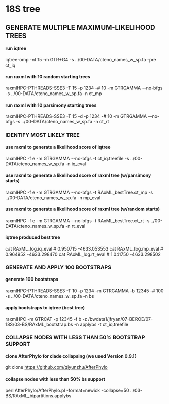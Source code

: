 # 18S tree

## GENERATE MULTIPLE MAXIMUM-LIKELIHOOD TREES

#### run iqtree
iqtree-omp -nt 15 -m GTR+G4 -s ../00-DATA/cteno_names_w_sp.fa -pre ct_iq

#### run raxml with 10 random starting trees
raxmlHPC-PTHREADS-SSE3 -T 15 -p 1234 -# 10 -m GTRGAMMA --no-bfgs -s ../00-DATA/cteno_names_w_sp.fa -n ct_mp

#### run raxml with 10 parsimony starting trees
raxmlHPC-PTHREADS-SSE3 -T 15 -d -p 1234 -# 10 -m GTRGAMMA --no-bfgs -s ../00-DATA/cteno_names_w_sp.fa -n ct_rt

### IDENTIFY MOST LIKELY TREE

#### use raxml to generate a likelihood score of iqtree
raxmlHPC -f e -m GTRGAMMA --no-bfgs -t ct_iq.treefile -s ../00-DATA/cteno_names_w_sp.fa -n iq_eval

#### use raxml to generate a likelihood score of raxml tree (w/parsimony starts)
raxmlHPC -f e -m GTRGAMMA --no-bfgs -t RAxML_bestTree.ct_mp -s ../00-DATA/cteno_names_w_sp.fa -n mp_eval

#### use raxml to generate a likelihood score of raxml tree (w/random starts)
raxmlHPC -f e -m GTRGAMMA --no-bfgs -t RAxML_bestTree.ct_rt -s ../00-DATA/cteno_names_w_sp.fa -n rt_eval

#### iqtree produced best tree
cat RAxML_log.iq_eval  # 0.950715 -4633.053553
cat RAxML_log.mp_eval  # 0.964952 -4633.298470
cat RAxML_log.rt_eval  # 1.041750 -4633.298502

### GENERATE AND APPLY 100 BOOTSTRAPS

#### generate 100 bootstraps
raxmlHPC-PTHREADS-SSE3 -T 10 -p 1234 -m GTRGAMMA -b 12345 -# 100 -s ../00-DATA/cteno_names_w_sp.fa -n bs

#### apply bootstraps to iqtree (best tree)
raxmlHPC -m GTRCAT -p 12345 -f b -z /bwdata1/jfryan/07-BEROE/07-18S/03-BS/RAxML_bootstrap.bs -n applybs -t ct_iq.treefile

### COLLAPSE NODES WITH LESS THAN 50% BOOTSTRAP SUPPORT

#### clone AfterPhylo for clade collapsing (we used Version 0.9.1)
git clone https://github.com/qiyunzhu/AfterPhylo

#### collapse nodes with less than 50% bs support
perl AfterPhylo/AfterPhylo.pl -format=newick -collapse=50 ../03-BS/RAxML_bipartitions.applybs



